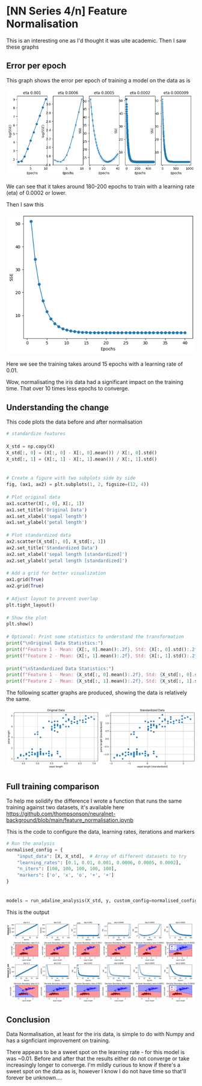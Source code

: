 # [NN Series 4/n] Feature Normalisation

This is an interesting one as I'd thought it was uite academic. Then I saw these graphs

## Error per epoch 

This graph shows the error per epoch of training a model on the data as is

![training on data as is](../images/feature_normalisation/not_normalised_training.png)

We can see that it takes around 180-200 epochs to train with a learning rate (eta) of 0.0002 or lower.

Then I saw this

![training on normalised data](../images/feature_normalisation/normalised_training_eta_0.001.png)

Here we see the training takes around 15 epochs with a learning rate of 0.01.

Wow, normalisating the iris data had a significant impact on the training time. That over 10 times less epochs to converge.

## Understanding the change

This code plots the data before and after normalisation

```python
# standardize features

X_std = np.copy(X)
X_std[:, 0] = (X[:, 0] - X[:, 0].mean()) / X[:, 0].std()
X_std[:, 1] = (X[:, 1] - X[:, 1].mean()) / X[:, 1].std()


# Create a figure with two subplots side by side
fig, (ax1, ax2) = plt.subplots(1, 2, figsize=(12, 4))

# Plot original data
ax1.scatter(X[:, 0], X[:, 1])
ax1.set_title('Original Data')
ax1.set_xlabel('sepal length')
ax1.set_ylabel('petal length')

# Plot standardized data
ax2.scatter(X_std[:, 0], X_std[:, 1])
ax2.set_title('Standardized Data')
ax2.set_xlabel('sepal length [standardized]')
ax2.set_ylabel('petal length [standardized]')

# Add a grid for better visualization
ax1.grid(True)
ax2.grid(True)

# Adjust layout to prevent overlap
plt.tight_layout()

# Show the plot
plt.show()

# Optional: Print some statistics to understand the transformation
print("\nOriginal Data Statistics:")
print(f"Feature 1 - Mean: {X[:, 0].mean():.2f}, Std: {X[:, 0].std():.2f}")
print(f"Feature 2 - Mean: {X[:, 1].mean():.2f}, Std: {X[:, 1].std():.2f}")

print("\nStandardized Data Statistics:")
print(f"Feature 1 - Mean: {X_std[:, 0].mean():.2f}, Std: {X_std[:, 0].std():.2f}")
print(f"Feature 2 - Mean: {X_std[:, 1].mean():.2f}, Std: {X_std[:, 1].std():.2f}")
```

The following scatter graphs are produced, showing the data is relatively the same. 

![Comparing data to its normalised version](../images/feature_normalisation/data_comparison.png)

## Full training comparison

To help me solidify the difference I wrote a function that runs the same training against two datasets, it's available here https://github.com/thompsonson/neuralnet-background/blob/main/feature_normalisation.ipynb 

This is the code to configure the data, learning rates, iterations and markers

```python
# Run the analysis
normalised_config = {
    "input_data": [X, X_std],  # Array of different datasets to try
    "learning_rates": [0.1, 0.01, 0.001, 0.0006, 0.0005, 0.0002],
    "n_iters": [100, 100, 100, 100, 100],
    "markers": ['o', 'x', 'o', '+', '+']
}


models = run_adaline_analysis(X_std, y, custom_config=normalised_config)
```

This is the output

![Full training comparison](../images/feature_normalisation/full_training_comparison.png)

## Conclusion

Data Normalisation, at least for the iris data, is simple to do with Numpy and has a signficiant improvement on training.

There appears to be a sweet spot on the learning rate - for this model is was ~0.01. Before and after that the results either do not converge or take increasingly longer to converge. I'm mildly curious to know if there's a sweet spot on the data as is, however I know I do not have time so that'll forever be unknown.... 


